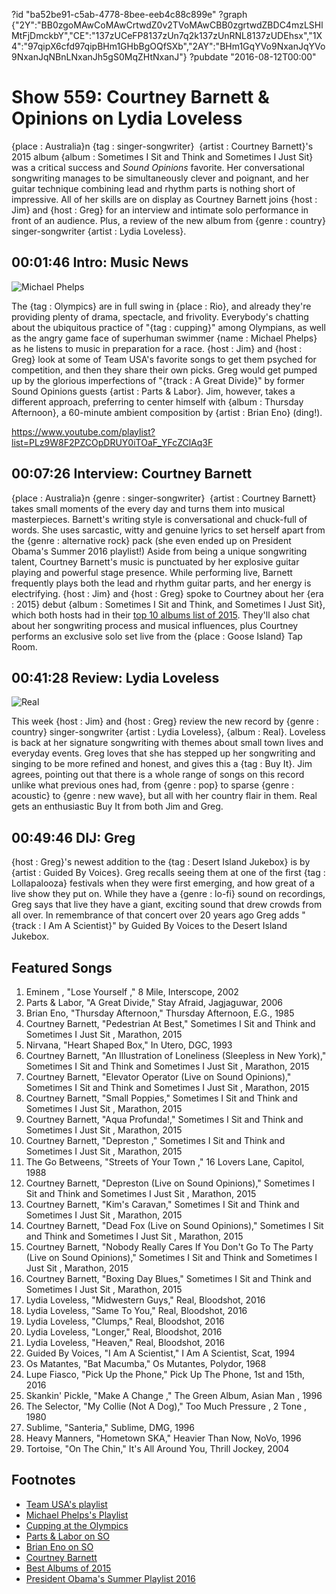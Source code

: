 ?id "ba52be91-c5ab-4778-8bee-eeb4c88c899e"
?graph {"2Y":"BB0zgoMAwCoMAwCrtwdZ0v2TVoMAwCBB0zgrtwdZBDC4mzLSHlMtFjDmckbY","CE":"137zUCeFP8137zUn7q2k137zUnRNL8137zUDEhsx","1X4":"97qipX6cfd97qipBHm1GHbBgOQfSXb","2AY":"BHm1GqYVo9NxanJqYVo9NxanJqNBnLNxanJh5gS0MqZHtNxanJ"}
?pubdate "2016-08-12T00:00"
# Show 559: Courtney Barnett & Opinions on Lydia Loveless


{place : Australia}n {tag : singer-songwriter}  {artist : Courtney Barnett}'s 2015 album {album : Sometimes I Sit and Think and Sometimes I Just Sit} was a critical success and *Sound Opinions* favorite. Her conversational songwriting manages to be simultaneously clever and poignant, and her guitar technique combining lead and rhythm parts is nothing short of impressive. All of her skills are on display as Courtney Barnett joins {host : Jim} and {host : Greg} for an interview and intimate solo performance in front of an audience. Plus, a review of the new album from {genre : country} singer-songwriter {artist : Lydia Loveless}.



## 00:01:46 Intro: Music News

![Michael Phelps](https://static.soundopinions.org/assets/559/2Y0.jpg)

The {tag : Olympics} are in full swing in {place : Rio}, and already they're providing plenty of drama, spectacle, and frivolity. Everybody's chatting about the ubiquitous practice of "{tag : cupping}" among Olympians, as well as the angry game face of superhuman swimmer {name : Michael Phelps} as he listens to music in preparation for a race. {host : Jim} and {host : Greg} look at some of Team USA's favorite songs to get them psyched for competition, and then they share their own picks. Greg would get pumped up by the glorious imperfections of "{track : A Great Divide}" by former Sound Opinions guests {artist : Parts & Labor}. Jim, however, takes a different approach, preferring to center himself with {album : Thursday Afternoon}, a 60-minute ambient composition by {artist : Brian Eno} (ding!).

https://www.youtube.com/playlist?list=PLz9W8F2PZCOpDRUY0iTOaF_YFcZClAq3F



## 00:07:26 Interview: Courtney Barnett

{place : Australia}n {genre : singer-songwriter}  {artist : Courtney Barnett} takes small moments of the every day and turns them into musical masterpieces. Barnett's writing style is conversational and chuck-full of words. She uses sarcastic, witty and genuine lyrics to set herself apart from the {genre : alternative rock} pack (she even ended up on President Obama's Summer 2016 playlist!) Aside from being a unique songwriting talent, Courtney Barnett's music is punctuated by her explosive guitar playing and powerful stage presence. While performing live, Barnett frequently plays both the lead and rhythm guitar parts, and her energy is electrifying. {host : Jim} and {host : Greg} spoke to Courtney about her {era : 2015} debut {album : Sometimes I Sit and Think, and Sometimes I Just Sit}, which both hosts had in their [top 10 albums list of 2015](/show/524). They'll also chat about her songwriting process and musical influences, plus Courtney performs an exclusive solo set live from the {place : Goose Island} Tap Room.



## 00:41:28 Review: Lydia Loveless

![Real](https://static.soundopinions.org/assets/559/1X40.jpg)

This week {host : Jim} and {host : Greg} review the new record by {genre : country} singer-songwriter {artist : Lydia Loveless}, {album : Real}. Loveless is back at her signature songwriting with themes about small town lives and everyday events. Greg loves that she has stepped up her songwriting and singing to be more refined and honest, and gives this a {tag : Buy It}. Jim agrees, pointing out that there is a whole range of songs on this record unlike what previous ones had, from {genre : pop} to sparse {genre : acoustic} to {genre : new wave}, but all with her country flair in them. Real gets an enthusiastic Buy It from both Jim and Greg.



## 00:49:46 DIJ: Greg

{host : Greg}'s newest addition to the {tag : Desert Island Jukebox} is by {artist : Guided By Voices}. Greg recalls seeing them at one of the first {tag : Lollapalooza} festivals when they were first emerging, and how great of a live show they put on. While they have a {genre : lo-fi} sound on recordings, Greg says that live they have a giant, exciting sound that drew crowds from all over. In remembrance of that concert over 20 years ago Greg adds "{track : I Am A Scientist}" by Guided By Voices to the Desert Island Jukebox.



## Featured Songs

1. Eminem , "Lose Yourself ," 8 Mile, Interscope, 2002
2. Parts & Labor, "A Great Divide," Stay Afraid, Jagjaguwar, 2006
3. Brian Eno, "Thursday Afternoon," Thursday Afternoon, E.G., 1985
4. Courtney Barnett, "Pedestrian At Best," Sometimes I Sit and Think and Sometimes I Just Sit , Marathon, 2015
5. Nirvana, "Heart Shaped Box," In Utero, DGC, 1993
6. Courtney Barnett, "An Illustration of Loneliness (Sleepless in New York)," Sometimes I Sit and Think and Sometimes I Just Sit , Marathon, 2015
7. Courtney Barnett, "Elevator Operator (Live on Sound Opinions)," Sometimes I Sit and Think and Sometimes I Just Sit , Marathon, 2015
8. Courtney Barnett, "Small Poppies," Sometimes I Sit and Think and Sometimes I Just Sit , Marathon, 2015
9. Courtney Barnett, "Aqua Profunda!," Sometimes I Sit and Think and Sometimes I Just Sit , Marathon, 2015
10. Courtney Barnett, "Depreston ," Sometimes I Sit and Think and Sometimes I Just Sit , Marathon, 2015
11. The Go Betweens, "Streets of Your Town ," 16 Lovers Lane, Capitol, 1988
12. Courtney Barnett, "Depreston (Live on Sound Opinions)," Sometimes I Sit and Think and Sometimes I Just Sit , Marathon, 2015
13. Courtney Barnett, "Kim's Caravan," Sometimes I Sit and Think and Sometimes I Just Sit , Marathon, 2015
14. Courtney Barnett, "Dead Fox (Live on Sound Opinions)," Sometimes I Sit and Think and Sometimes I Just Sit , Marathon, 2015
15. Courtney Barnett, "Nobody Really Cares If You Don't Go To The Party (Live on Sound Opinions)," Sometimes I Sit and Think and Sometimes I Just Sit , Marathon, 2015
16. Courtney Barnett, "Boxing Day Blues," Sometimes I Sit and Think and Sometimes I Just Sit , Marathon, 2015
17. Lydia Loveless, "Midwestern Guys," Real, Bloodshot, 2016
18. Lydia Loveless, "Same To You," Real, Bloodshot, 2016
19. Lydia Loveless, "Clumps," Real, Bloodshot, 2016
20. Lydia Loveless, "Longer," Real, Bloodshot, 2016
21. Lydia Loveless, "Heaven," Real, Bloodshot, 2016
22. Guided By Voices, "I Am A Scientist," I Am A Scientist, Scat, 1994
23. Os Matantes, "Bat Macumba," Os Mutantes, Polydor, 1968
24. Lupe Fiasco, "Pick Up  the Phone," Pick Up The Phone, 1st and 15th, 2016
25. Skankin' Pickle, "Make A Change ," The Green Album, Asian Man , 1996
26. The Selector, "My Collie (Not A Dog)," Too Much Pressure , 2 Tone , 1980
27. Sublime, "Santeria," Sublime, DMG, 1996
28. Heavy Manners, "Hometown SKA," Heavier Than Now, NoVo, 1996
29. Tortoise, "On The Chin," It's All Around You, Thrill Jockey, 2004



## Footnotes

- [Team USA's playlist](http://www.teamusa.org/News/2016/June/22/Whats-Really-Playing-On-Team-USA-Athletes-Headphones)
- [Michael Phelps's Playlist](http://www.nytimes.com/2016/08/08/sports/olympics/michael-phelps-swimming-rio-2016-relishes-new-reality.html)
- [Cupping at the Olympics](http://well.blogs.nytimes.com/2016/08/08/what-are-the-purple-dots-on-michael-phelps-cupping-has-an-olympic-moment/)
- [Parts & Labor on SO](/show/78)
- [Brian Eno on SO](/show/310/)
- [Courtney Barnett](http://socialhub.courtneybarnett.com.au/)
- [Best Albums of 2015](/show/524)
- [President Obama's Summer Playlist 2016](https://twitter.com/POTUS/status/763744742072913920/photo/1?ref_src=twsrc%5Etfw)